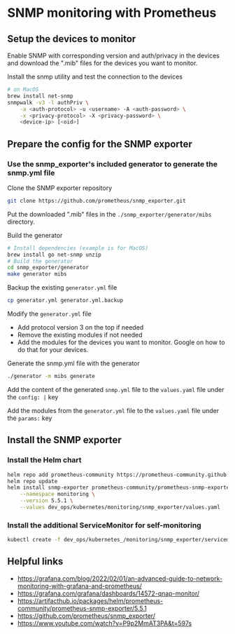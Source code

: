 # SNMP monitoring with Prometheus

## Setup the devices to monitor
Enable SNMP with corresponding version and auth/privacy in the devices and download the ".mib" files for the devices you want to monitor.

Install the snmp utility and test the connection to the devices
```bash
# on MacOS
brew install net-snmp
snmpwalk -v3 -l authPriv \
    -a <auth-protocol> -u <username> -A <auth-password> \
    -x <privacy-protocol> -X <privacy-password> \
    <device-ip> [<oid>]
```

## Prepare the config for the SNMP exporter
### Use the snmp_exporter's included generator to generate the snmp.yml file
Clone the SNMP exporter repository 
```bash
git clone https://github.com/prometheus/snmp_exporter.git
```

Put the downloaded ".mib" files in the `./snmp_exporter/generator/mibs` directory.

Build the generator
```bash
# Install dependencies (example is for MacOS)
brew install go net-snmp unzip
# Build the generator
cd snmp_exporter/generator
make generator mibs
```

Backup the existing `generator.yml` file
```bash
cp generator.yml generator.yml.backup
```

Modify the `generator.yml` file
- Add protocol version 3 on the top if needed
- Remove the existing modules if not needed
- Add the modules for the devices you want to monitor. Google on how to do that for your devices.

Generate the snmp.yml file with the generator
```bash
./generator -m mibs generate
```

Add the content of the generated `snmp.yml` file to the `values.yaml` file under the `config: |` key

Add the modules from the `generator.yml` file to the `values.yaml` file under the `params:` key

## Install the SNMP exporter
### Install the Helm chart
```bash
helm repo add prometheus-community https://prometheus-community.github.io/helm-charts
helm repo update
helm install snmp-exporter prometheus-community/prometheus-snmp-exporter \
    --namespace monitoring \
    --version 5.5.1 \
    --values dev_ops/kubernetes/monitoring/snmp_exporter/values.yaml
```

### Install the additional ServiceMonitor for self-monitoring
```bash
kubectl create -f dev_ops/kubernetes_/monitoring/snmp_exporter/servicemonitor-self-monitoring.yaml -n monitoring                 
```

## Helpful links
- https://grafana.com/blog/2022/02/01/an-advanced-guide-to-network-monitoring-with-grafana-and-prometheus/
- https://grafana.com/grafana/dashboards/14572-qnap-monitor/
- https://artifacthub.io/packages/helm/prometheus-community/prometheus-snmp-exporter/5.5.1
- https://github.com/prometheus/snmp_exporter/
- https://www.youtube.com/watch?v=P9p2MmAT3PA&t=597s